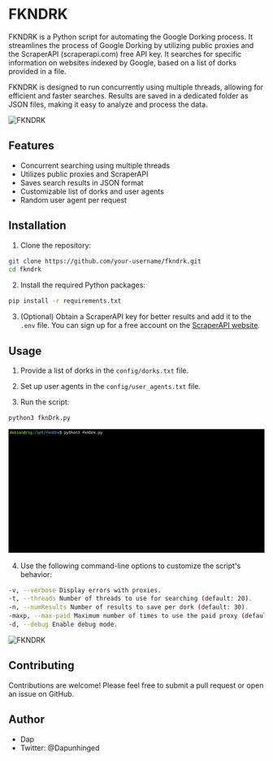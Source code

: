 # FKNDRK

FKNDRK is a Python script for automating the Google Dorking process. It streamlines the process of Google Dorking by utilizing public proxies and the ScraperAPI (scraperapi.com) free API key. It searches for specific information on websites indexed by Google, based on a list of dorks provided in a file.

FKNDRK is designed to run concurrently using multiple threads, allowing for efficient and faster searches. Results are saved in a dedicated folder as JSON files, making it easy to analyze and process the data.

![FKNDRK](resources/fkndrk3.gif)

## Features

- Concurrent searching using multiple threads
- Utilizes public proxies and ScraperAPI
- Saves search results in JSON format
- Customizable list of dorks and user agents
- Random user agent per request

## Installation

1. Clone the repository:

```bash
git clone https://github.com/your-username/fkndrk.git
cd fkndrk
```

2. Install the required Python packages:

```bash
pip install -r requirements.txt
```

3. (Optional) Obtain a ScraperAPI key for better results and add it to the `.env` file. You can sign up for a free account on the [ScraperAPI website](https://www.scraperapi.com/).

## Usage

1. Provide a list of dorks in the `config/dorks.txt` file.

2. Set up user agents in the `config/user_agents.txt` file.

3. Run the script:

```bash
python3 fknDrk.py
```

![FKNDRK](resources/fkndrk1.gif)

4. Use the following command-line options to customize the script's behavior:

```bash
-v, --verbose Display errors with proxies.
-t, --threads Number of threads to use for searching (default: 20).
-n, --numResults Number of results to save per dork (default: 30).
-maxp, --max-paid Maximum number of times to use the paid proxy (default: 0).
-d, --debug Enable debug mode.
```

![FKNDRK](resources/fkndrk2.gif)

## Contributing

Contributions are welcome! Please feel free to submit a pull request or open an issue on GitHub.

## Author

  - Dap  
  - Twitter: @Dapunhinged
